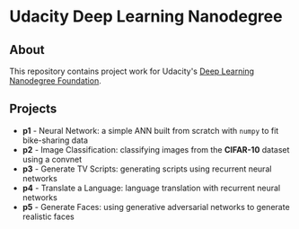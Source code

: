 # Udacity Deep Learning Nanodegree

## About

This repository contains project work for Udacity's [Deep Learning Nanodegree
Foundation](https://udacity.com/course/nd101).

## Projects

- **p1** - Neural Network: a simple ANN built from scratch with `numpy` to
  fit bike-sharing data
- **p2** - Image Classification: classifying images from the **CIFAR-10**
  dataset using a convnet
- **p3** - Generate TV Scripts: generating scripts using recurrent neural
  networks
- **p4** - Translate a Language: language translation with recurrent neural
  networks
- **p5** - Generate Faces: using generative adversarial networks to generate
  realistic faces
